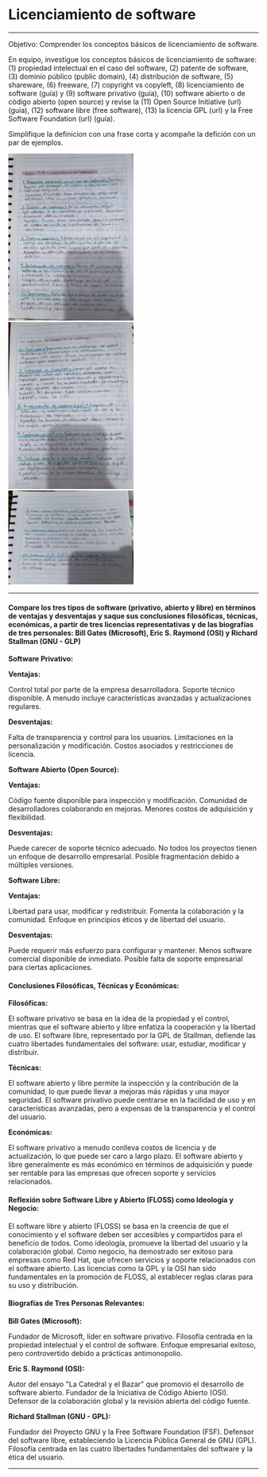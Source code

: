 # Licenciamiento de software

----
Objetivo: Comprender los conceptos básicos de licenciamiento de software.

En equipo, investigue los conceptos básicos de licenciamiento de software: (1) propiedad intelectual en el caso del software, (2) patente de software, (3) dominio público (public domain), (4) distribución de software, (5) shareware, (6) freeware, (7) copyright vs copyleft, (8) licenciamiento de software (guía) y (9) software privativo (guía), (10) software abierto o de código abierto (open source) y revise la (11) Open Source Initiative (url) (guía), (12) software libre (free software), (13) la licencia GPL (url) y la Free Software Foundation (url) (guía). 

Simplifique la definicion con una frase corta y acompañe la defición con un par de ejemplos.


<img src="https://github.com/EuniceGallegos/Informatica-1/blob/main/Images/practica10.jpg" alt="ejemplo" width="50%"/>
<img src="https://github.com/EuniceGallegos/Informatica-1/blob/main/Images/practica10.1.jpg" alt="ejemplo" width="50%"/>
<img src="https://github.com/EuniceGallegos/Informatica-1/blob/main/Images/practica10.2.jpg" alt="ejemplo" width="50%"/>

---

#### Compare los tres tipos de software (privativo, abierto y libre) en términos de ventajas y desventajas y saque sus conclusiones filosóficas, técnicas, económicas, a partir de tres licencias representativas y de las biografías de tres personales: Bill Gates (Microsoft), Eric S. Raymond (OSI) y Richard Stallman (GNU - GLP)

**Software Privativo:**

**Ventajas:** 

Control total por parte de la empresa desarrolladora.
Soporte técnico disponible.
A menudo incluye características avanzadas y actualizaciones regulares.

**Desventajas:**

Falta de transparencia y control para los usuarios.
Limitaciones en la personalización y modificación.
Costos asociados y restricciones de licencia.

**Software Abierto (Open Source):**

**Ventajas:**

Código fuente disponible para inspección y modificación.
Comunidad de desarrolladores colaborando en mejoras.
Menores costos de adquisición y flexibilidad.

**Desventajas:**

Puede carecer de soporte técnico adecuado.
No todos los proyectos tienen un enfoque de desarrollo empresarial.
Posible fragmentación debido a múltiples versiones.

**Software Libre:**

**Ventajas:**

Libertad para usar, modificar y redistribuir.
Fomenta la colaboración y la comunidad.
Enfoque en principios éticos y de libertad del usuario.

**Desventajas:**

Puede requerir más esfuerzo para configurar y mantener.
Menos software comercial disponible de inmediato.
Posible falta de soporte empresarial para ciertas aplicaciones.

#### Conclusiones Filosóficas, Técnicas y Económicas:

**Filosóficas:**

El software privativo se basa en la idea de la propiedad y el control, mientras que el software abierto y libre enfatiza la cooperación y la libertad de uso.
El software libre, representado por la GPL de Stallman, defiende las cuatro libertades fundamentales del software: usar, estudiar, modificar y distribuir.

**Técnicas:**

El software abierto y libre permite la inspección y la contribución de la comunidad, lo que puede llevar a mejoras más rápidas y una mayor seguridad.
El software privativo puede centrarse en la facilidad de uso y en características avanzadas, pero a expensas de la transparencia y el control del usuario.

**Económicas:**

El software privativo a menudo conlleva costos de licencia y de actualización, lo que puede ser caro a largo plazo.
El software abierto y libre generalmente es más económico en términos de adquisición y puede ser rentable para las empresas que ofrecen soporte y servicios relacionados.

#### Reflexión sobre Software Libre y Abierto (FLOSS) como Ideología y Negocio:

El software libre y abierto (FLOSS) se basa en la creencia de que el conocimiento y el software deben ser accesibles y compartidos para el beneficio de todos.
Como ideología, promueve la libertad del usuario y la colaboración global.
Como negocio, ha demostrado ser exitoso para empresas como Red Hat, que ofrecen servicios y soporte relacionados con el software abierto.
Las licencias como la GPL y la OSI han sido fundamentales en la promoción de FLOSS, al establecer reglas claras para su uso y distribución.

#### Biografías de Tres Personas Relevantes:

**Bill Gates (Microsoft):**

Fundador de Microsoft, líder en software privativo.
Filosofía centrada en la propiedad intelectual y el control de software.
Enfoque empresarial exitoso, pero controvertido debido a prácticas antimonopolio.

**Eric S. Raymond (OSI):**

Autor del ensayo "La Catedral y el Bazar" que promovió el desarrollo de software abierto.
Fundador de la Iniciativa de Código Abierto (OSI).
Defensor de la colaboración global y la revisión abierta del código fuente.

**Richard Stallman (GNU - GPL):**

Fundador del Proyecto GNU y la Free Software Foundation (FSF).
Defensor del software libre, estableciendo la Licencia Pública General de GNU (GPL).
Filosofía centrada en las cuatro libertades fundamentales del software y la ética del usuario.

----

